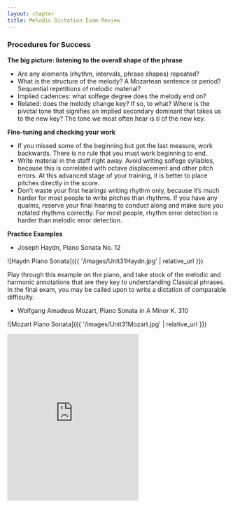 ```yaml
---
layout: chapter
title: Melodic Dictation Exam Review
---
```


### Procedures for Success

**The big picture: listening to the overall shape of the phrase**
- Are any elements (rhythm, intervals, phrase shapes) repeated?
- What is the structure of the melody? A Mozartean sentence or period? Sequential repetitions of melodic material?
- Implied cadences: what solfege degree does the melody end on?
- Related: does the melody change key? If so, to what? Where is the pivotal tone that signifies an implied secondary dominant that takes us to the new key? The tone we most often hear is *ti* of the new key.

**Fine-tuning and checking your work**
- If you missed some of the beginning but got the last measure, work backwards. There is no rule that you must work beginning to end.
- Write material in the staff right away. Avoid writing solfege syllables, because this is correlated with octave displacement and other pitch errors. At this advanced stage of your training, it is better to place pitches directly in the score.
- Don’t waste your first hearings writing rhythm only, because it’s much harder for most people to write pitches than rhythms. If you have any qualms, reserve your final hearing to conduct along and make sure you notated rhythms correctly. For most people, rhythm error detection is harder than melodic error detection.

**Practice Examples**

- Joseph Haydn, Piano Sonata No. 12

![Haydn Piano Sonata]({{ '/images/Unit31Haydn.jpg' | relative_url }})

Play through this example on the piano, and take stock of the melodic and harmonic annotations that are they key to understanding Classical phrases. In the final exam, you may be called upon to write a dictation of comparable difficulty.

- Wolfgang Amadeus Mozart, Piano Sonata in A Minor K. 310

![Mozart Piano Sonata]({{ '/images/Unit31Mozart.jpg' | relative_url }})

<iframe src="https://open.spotify.com/embed/track/4CwHoRhg1It2AQa0DDUZq3" width="300" height="380" frameborder="0" allowtransparency="true" allow="encrypted-media"></iframe>
